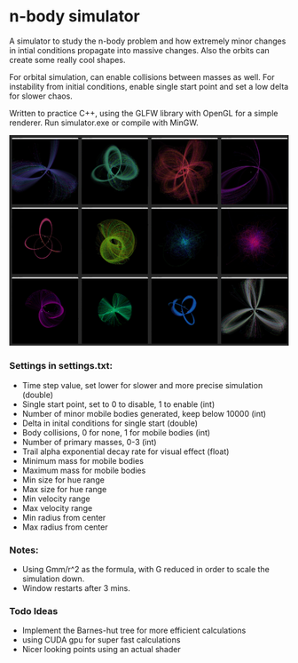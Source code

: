 # n-body simulator
A simulator to study the n-body problem and how extremely minor changes in intial conditions propagate into massive changes.
 Also the orbits can create some really cool shapes.

For orbital simulation, can enable collisions between masses as well.
For instability from initial conditions, enable single start point and set a low delta for slower chaos.

Written to practice C++, using the GLFW library with OpenGL for a simple renderer.
Run simulator.exe or compile with MinGW.

![image](preview.png)

### Settings in settings.txt:
- Time step value, set lower for slower and more precise simulation (double)
- Single start point, set to 0 to disable, 1 to enable (int)
- Number of minor mobile bodies generated, keep below 10000 (int)
- Delta in inital conditions for single start (double)
- Body collisions, 0 for none, 1 for mobile bodies (int)
- Number of primary masses, 0-3 (int)
- Trail alpha exponential decay rate for visual effect (float) 
- Minimum mass for mobile bodies
- Maximum mass for mobile bodies
- Min size for hue range
- Max size for hue range
- Min velocity range
- Max velocity range
- Min radius from center
- Max radius from center

### Notes:
- Using Gmm/r^2 as the formula, with G reduced in order to scale the simulation down.
- Window restarts after 3 mins.

### Todo Ideas
- Implement the Barnes-hut tree for more efficient calculations
- using CUDA gpu for super fast calculations
- Nicer looking points using an actual shader
